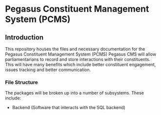 # Pegasus Constituent Management System (PCMS)

## Introduction
This repository houses the files and necessary documentation for the Pegasus Constituent Management System (PCMS) Pegasus CMS will allow parliamentarians to record and store interactions with their constituents. This will have many benefits which include better constituent engagement, issues tracking and better communication.


### File Structure
The packages will be broken up into a number of subsystems. These include: 
- Backend (Software that interacts with the SQL backend)

